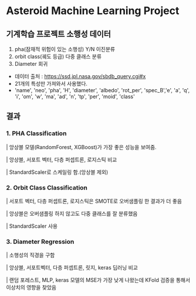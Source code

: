 # Asteroid Machine Learning Project

## 기계학습 프로젝트 소행성 데이터

1. pha(잠재적 위험이 있는 소행성) Y/N 이진분류
2. orbit class(궤도 등급) 다중 클래스 분류
3. Diameter 회귀


- 데이터 출처 : https://ssd.jpl.nasa.gov/sbdb_query.cgi#x
- 21개의 특성만 가져와서 사용했다.
- 'name', 'neo', 'pha', 'H', 'diameter', 'albedo', 'rot_per', 'spec_B','e', 'a', 'q', 'i', 'om', 'w', 'ma', 'ad', 'n', 'tp', 'per', 'moid', 'class'


## 결과

### 1. PHA Classification
| 앙상블 모델(RandomForest, XGBoost)가 가장 좋은 성능을 보여줌.

| 앙상블, 서포트 벡터, 다층 퍼셉트론, 로지스틱 비교

| StandardScaler로 스케일링 함.(앙상블 제외)


### 2. Orbit Class Classification
| 서포트 벡터, 다층 퍼셉트론, 로지스틱은 SMOTE로 오버샘플링 한 결과가 더 좋음

| 앙상블은 오버샘플링 하지 않고도 다중 클래스를 잘 분류했음

| StandardScaler 사용

### 3. Diameter Regression
| 소행성의 직경을 구함

| 앙상블, 서포트벡터, 다층 퍼셉트론, 릿지, keras 딥러닝 비교

| 랜덤 포레스트, MLP, keras 모델의 MSE가 가장 낮게 나왔는데 KFold 검증을 통해서 이상치의 영향을 찾았음


